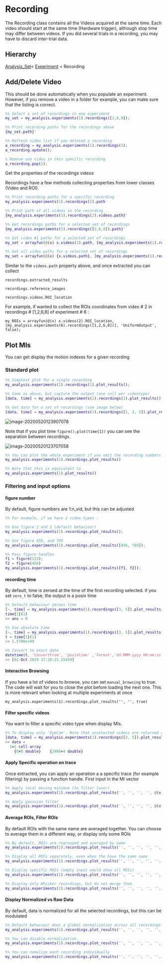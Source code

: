 # Recording

The Recording class contains all the Videos acquired at the same time. Each video should start at the same time (Hardware trigger), although stop time may differ between videos. If you did several trials in a recording, you may have to discard inter-trial data.

## Hierarchy

[Analysis_Set](Analysis_Set.md)< [Experiment](Experiment.md) < Recording

## Add/Delete Video

This should be done automatically when you populate an experiment. However, if you remove a video in a folder for example, you can make sure that the listing is correct.

```matlab
%% Select a set of recordings in one experiment
my_set = my_analysis.experiments(1).recordings([2,6,9]);

%% Print recording paths for the recordings above
{my_set.path}'

%% Refresh video list if you deleted a recording
a_recording = my_analysis.experiments(1).recordings(1);
a_recording.update();

% Remove one video in this specific recording
a_recording.pop(1);
```

Get the properties of the recordings videos

Recordings have a few methods collecting properties from lower classes (Video and ROI).

```matlab
%% Print recording paths for a specific recording
my_analysis.experiments(1).recordings(2).path

%% Print path of all videos in the recording
{my_analysis.experiments(1).recordings(2).videos.path}'

%% Get recordings paths for a selected set of recordings
{my_analysis.experiments(1).recordings([2,6,8]).path}'

%% Get video #1 paths for a selected set of recordings
my_set = arrayfun(@(x) x.videos(1).path, [my_analysis.experiments(1).recordings([2,6,8])], 'UniformOutput', false)';

%% Get all video paths for a selected set of recordings
my_set = arrayfun(@(x) {x.videos.path}, [my_analysis.experiments(1).recordings([2,6,8])], 'UniformOutput', false)';

```

Similar to the `videos.path` property above, and once extracted you can collect

`recordings.extracted_results`

`recordings.reference_images`

`recordings.videos.ROI_location`

For example, if wanted to collect the ROIs coordinates from video # 2 in recordings # [1,2,6,8] of experiment # 6 :

```
my_ROIs = arrayfun(@(x) x.videos(2).ROI_location, [my_analysis.experiments(6).recordings([1,2,6,8])], 'UniformOutput', false);
```



## Plot MIs

You can get display the motion indexes for a given recording

### Standard plot

```matlab
%% Simplest plot for a single recording
my_analysis.experiments(1).recordings(1).plot_results();

%% Same as above, but capture the output (one cell per videotype)
[data, time] = my_analysis.experiments(1).recordings(1).plot_results();

%% Get data for a set of recordings (see image below)
[data, time] = my_analysis.experiments(1).recordings([1, 3, 5]).plot_results();
```

![image-20200520123907078](media/image-20200520123907078.png)

Note that if you plot time `figure();plot(time{1})` you can see the separation between recordings.

![image-20200520123707058](media/image-20200520123707058.png)



```matlab
%% You can plot the whole experiment if you omit the recording numbers
my_analysis.experiments(1).recordings.plot_results()

%% Note that this is equivalent to 
my_analysis.experiments(1).plot_results()
```

### Filtering and input options

#### figure number

By default, figure numbers are 1:n_vid, but this can be adjusted

```matlab
%% For example, if we have 2 video_types :

%% Use figure 1 and 2 (default behaviour)
my_analysis.experiments(1).recordings.plot_results();

%% Use figure 456, and 789
my_analysis.experiments(1).recordings.plot_results([456, 789]);

%% Pass figure handles
f1 = figure(123);
f2 = figure(456)
my_analysis.experiments(1).recordings.plot_results([f1, f2]);
```

#### recording time

By default, time is zeroed at the time of the first recording selected. if you set `zero_t` to false, the output is a posix time

```matlab
%% Default behaviour zeroes time
[~, time] = my_analysis.experiments(1).recordings([3, 5]).plot_results('');
time{1}(1)
>> ans = 0

%% Use absolute time
[~, time] = my_analysis.experiments(1).recordings([3, 5]).plot_results('', false);
t = time{1}(1)
>> 1.5700e+09

%% Convert to exact date
datetime(t, 'ConvertFrom', 'posixtime' ,'Format','dd-MMM-yyyy HH:mm:ss.SSSSS')
>> [01-Oct-2019 17:38:21.25439]

```

#### Interactive Browsing

If you have a lot of videos to browse, you can set `manual_browsing` to true. The code will wait for you to close the plot before loading the next one. This is more relevant when looking at multiple experiments at once

```
my_analysis.experiments(1).recordings.plot_results('', '', true)
```

#### Filter specific videos

You want to filter a specific video type when display MIs. 

```matlab
%% To display only 'EyeCam'. Note that unselected videos are returned as empty cells
[data, time] = my_analysis.experiments(1).recordings([3, 5]).plot_results('', '', '', 'Eye')
>> data =
  1×2 cell array
    {0×0 double}    {2966×4 double}
```

#### Apply Specific operation on trace

Once extracted, you can apply an operation a a specific trace (for example filtering) by passing a function handle. First  input in the MI vector

```matlab
%% Apply local moving minimum (to filter laser)
my_analysis.experiments(1).recordings.plot_results('', '', '', '', @(x) movmin(x, 3))

%% Apply gaussian filter
my_analysis.experiments(1).recordings.plot_results('', '', '', '', @(x) smoothdata(x, 'gaussian', [50, 0]))
```

#### Average ROIs, Filter ROIs

By default ROIs with the same name are averaged together. You can choose to average them in a different way, or display only some ROIs

``` matlab
%% By default, ROIs are regrouped and averaged by name
my_analysis.experiments(1).recordings.plot_results('', '', '', '', '', '');

%% Display all ROIs separately, even when the have the same name
my_analysis.experiments(1).recordings.plot_results('', '', '', '', '', false);

%% Display specific ROIs (empty input would show all ROIs)
my_analysis.experiments(1).recordings.plot_results('', '', '', '', '', '', {'Tail', 'Whisker'});

%% Display only Whisker recordings, but do not merge them
my_analysis.experiments(1).recordings.plot_results('', '', '', '', '', false, 'Whisker')
```
#### Display Normalized vs Raw Data

By default, data is normalized for all the selected recordings, but this can be modulated

```matlab
%% Default behaviour does a global normalization across all recordings
my_analysis.experiments(1).recordings.plot_results('', '', '', '', '', '', '', 'global')

%% You can disable normalization
my_analysis.experiments(1).recordings.plot_results('', '', '', '', '', '', '', 'none')

%% You can nomalize each recording individually
my_analysis.experiments(1).recordings.plot_results('', '', '', '', '', '', '', 'local')
```

